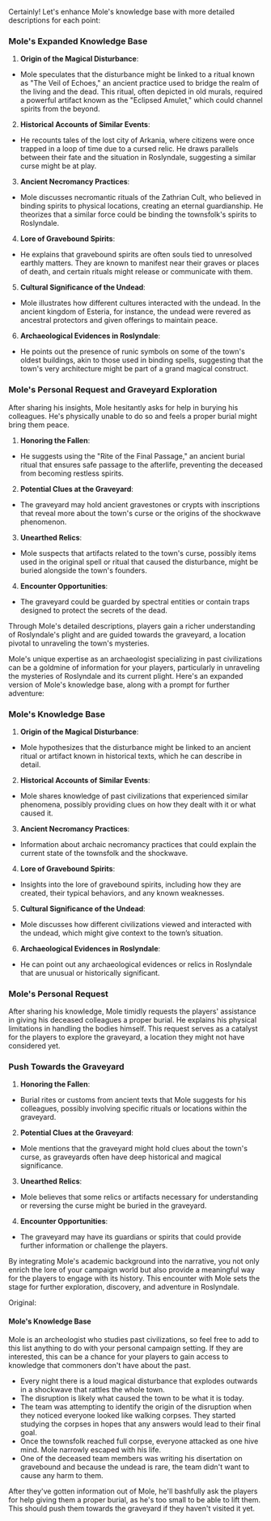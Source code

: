 Certainly! Let's enhance Mole's knowledge base with more detailed descriptions for each point:
 
### Mole's Expanded Knowledge Base
 
1. **Origin of the Magical Disturbance**:  
- Mole speculates that the disturbance might be linked to a ritual known as "The Veil of Echoes," an ancient practice used to bridge the realm of the living and the dead. This ritual, often depicted in old murals, required a powerful artifact known as the "Eclipsed Amulet," which could channel spirits from the beyond.
 
2. **Historical Accounts of Similar Events**:  
- He recounts tales of the lost city of Arkania, where citizens were once trapped in a loop of time due to a cursed relic. He draws parallels between their fate and the situation in Roslyndale, suggesting a similar curse might be at play.
 
3. **Ancient Necromancy Practices**:  
- Mole discusses necromantic rituals of the Zathrian Cult, who believed in binding spirits to physical locations, creating an eternal guardianship. He theorizes that a similar force could be binding the townsfolk's spirits to Roslyndale.
 
4. **Lore of Gravebound Spirits**:  
- He explains that gravebound spirits are often souls tied to unresolved earthly matters. They are known to manifest near their graves or places of death, and certain rituals might release or communicate with them.
 
5. **Cultural Significance of the Undead**:  
- Mole illustrates how different cultures interacted with the undead. In the ancient kingdom of Esteria, for instance, the undead were revered as ancestral protectors and given offerings to maintain peace.
 
6. **Archaeological Evidences in Roslyndale**:  
- He points out the presence of runic symbols on some of the town's oldest buildings, akin to those used in binding spells, suggesting that the town's very architecture might be part of a grand magical construct.
 
### Mole's Personal Request and Graveyard Exploration
 
After sharing his insights, Mole hesitantly asks for help in burying his colleagues. He's physically unable to do so and feels a proper burial might bring them peace.
 
1. **Honoring the Fallen**:  
- He suggests using the "Rite of the Final Passage," an ancient burial ritual that ensures safe passage to the afterlife, preventing the deceased from becoming restless spirits.
 
2. **Potential Clues at the Graveyard**:  
- The graveyard may hold ancient gravestones or crypts with inscriptions that reveal more about the town's curse or the origins of the shockwave phenomenon.
 
3. **Unearthed Relics**:  
- Mole suspects that artifacts related to the town's curse, possibly items used in the original spell or ritual that caused the disturbance, might be buried alongside the town's founders.
 
4. **Encounter Opportunities**:  
- The graveyard could be guarded by spectral entities or contain traps designed to protect the secrets of the dead.
 
Through Mole's detailed descriptions, players gain a richer understanding of Roslyndale's plight and are guided towards the graveyard, a location pivotal to unraveling the town's mysteries.
   

Mole's unique expertise as an archaeologist specializing in past civilizations can be a goldmine of information for your players, particularly in unraveling the mysteries of Roslyndale and its current plight. Here's an expanded version of Mole's knowledge base, along with a prompt for further adventure:
 
### Mole's Knowledge Base
 
1. **Origin of the Magical Disturbance**:  
- Mole hypothesizes that the disturbance might be linked to an ancient ritual or artifact known in historical texts, which he can describe in detail.
 
2. **Historical Accounts of Similar Events**:  
- Mole shares knowledge of past civilizations that experienced similar phenomena, possibly providing clues on how they dealt with it or what caused it.
 
3. **Ancient Necromancy Practices**:  
- Information about archaic necromancy practices that could explain the current state of the townsfolk and the shockwave.
 
4. **Lore of Gravebound Spirits**:  
- Insights into the lore of gravebound spirits, including how they are created, their typical behaviors, and any known weaknesses.
 
5. **Cultural Significance of the Undead**:  
- Mole discusses how different civilizations viewed and interacted with the undead, which might give context to the town’s situation.
 
6. **Archaeological Evidences in Roslyndale**:  
- He can point out any archaeological evidences or relics in Roslyndale that are unusual or historically significant.
 
### Mole's Personal Request
 
After sharing his knowledge, Mole timidly requests the players' assistance in giving his deceased colleagues a proper burial. He explains his physical limitations in handling the bodies himself. This request serves as a catalyst for the players to explore the graveyard, a location they might not have considered yet.
 
### Push Towards the Graveyard
 
1. **Honoring the Fallen**:  
- Burial rites or customs from ancient texts that Mole suggests for his colleagues, possibly involving specific rituals or locations within the graveyard.
 
2. **Potential Clues at the Graveyard**:  
- Mole mentions that the graveyard might hold clues about the town's curse, as graveyards often have deep historical and magical significance.
 
3. **Unearthed Relics**:  
- Mole believes that some relics or artifacts necessary for understanding or reversing the curse might be buried in the graveyard.
 
4. **Encounter Opportunities**:  
- The graveyard may have its guardians or spirits that could provide further information or challenge the players.
 
By integrating Mole's academic background into the narrative, you not only enrich the lore of your campaign world but also provide a meaningful way for the players to engage with its history. This encounter with Mole sets the stage for further exploration, discovery, and adventure in Roslyndale.
 
Original:
 
#### Mole's Knowledge Base
 
Mole is an archeologist who studies past civilizations, so feel free to add to this list anything to do with your personal campaign setting. If they are interested, this can be a chance for your players to gain access to knowledge that commoners don't have about the past.
 
- Every night there is a loud magical disturbance that explodes outwards in a shockwave that rattles the whole town.  
- The disruption is likely what caused the town to be what it is today.  
- The team was attempting to identify the origin of the disruption when they noticed everyone looked like walking corpses. They started studying the corpses in hopes that any answers would lead to their final goal.  
- Once the townsfolk reached full corpse, everyone attacked as one hive mind. Mole narrowly escaped with his life.  
- One of the deceased team members was writing his disertation on gravebound and because the undead is rare, the team didn't want to cause any harm to them.
 
After they've gotten information out of Mole, he'll bashfully ask the players for help giving them a proper burial, as he's too small to be able to lift them. This should push them towards the graveyard if they haven't visited it yet.
